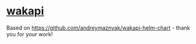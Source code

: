 # [wakapi](https://github.com/muety/wakapi)

Based on https://github.com/andreymaznyak/wakapi-helm-chart - thank you for your work!
